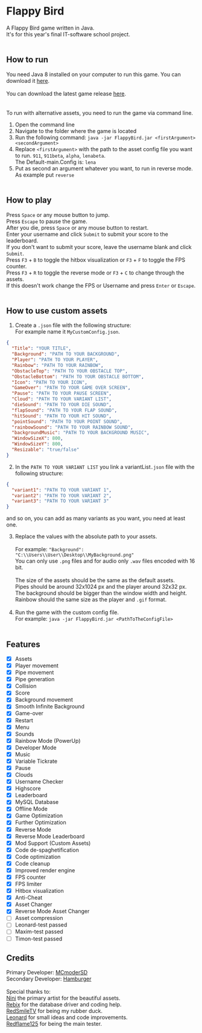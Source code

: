 # Flappy Bird

A Flappy Bird game written in Java.
<br>
It's for this year's final IT-software school project.
<br> <br>

## How to run

You need Java 8 installed on your computer to run this game.
You can download it [here](https://www.java.com/de/download/manual.jsp).
<br> <br>
You can download the latest game release [here](https://github.com/MCmoderSD/FlappyBird/releases/latest).
<br> <br> <br>
To run with alternative assets, you need to run the game via command line.
<br>

1. Open the command line
2. Navigate to the folder where the game is located
3. Run the following command: `java -jar FlappyBird.jar <firstArgument> <secondArgument>`
4. Replace `<firstArgument>` with the path to the asset config file you want to
   run. `911`, `911beta`, `alpha`, `lenabeta`. <br> The Default-main.Config is: `lena`
5. Put as second an argument whatever you want, to run in reverse mode.
   As example put `reverse`
   <br> <br>

## How to play

Press `Space` or any mouse button to jump.
<br>
Press `Escape` to pause the game.
<br>
After you die, press `Space` or any mouse button to restart.
<br>
Enter your username and click `Submit` to submit your score to the leaderboard.
<br>
If you don't want to submit your score, leave the username blank and click `Submit`.
<br>
Press `F3` + `B` to toggle the hitbox visualization or `F3` + `F` to toggle the FPS counter.
<br>
Press `F3` + `R` to toggle the reverse mode or `F3` + `C` to change through the assets.
<br>
If this doesn't work change the FPS or Username and press `Enter` or `Escape`.
<br> <br>

## How to use custom assets

1. Create a `.json` file with the following structure: <br> For example name it `MyCustomConfig.json`.

```json
{
  "Title": "YOUR TITLE",
  "Background": "PATH TO YOUR BACKGROUND",
  "Player": "PATH TO YOUR PLAYER",
  "Rainbow": "PATH TO YOUR RAINBOW",
  "ObstacleTop": "PATH TO YOUR OBSTACLE TOP",
  "ObstacleBottom": "PATH TO YOUR OBSTACLE BOTTOM",
  "Icon": "PATH TO YOUR ICON",
  "GameOver": "PATH TO YOUR GAME OVER SCREEN",
  "Pause": "PATH TO YOUR PAUSE SCREEN",
  "Cloud": "PATH TO YOUR VARIANT LIST",
  "dieSound": "PATH TO YOUR DIE SOUND",
  "flapSound": "PATH TO YOUR FLAP SOUND",
  "hitSound": "PATH TO YOUR HIT SOUND",
  "pointSound": "PATH TO YOUR POINT SOUND",
  "rainbowSound": "PATH TO YOUR RAINBOW SOUND",
  "backgroundMusic": "PATH TO YOUR BACKGROUND MUSIC",
  "WindowSizeX": 800,
  "WindowSizeY": 800,
  "Resizable": "true/false"
}
```

2. In the `PATH TO YOUR VARIANT LIST` you link a variantList`.json` file with the following structure:

```json
{
  "variant1": "PATH TO YOUR VARIANT 1",
  "variant2": "PATH TO YOUR VARIANT 2",
  "variant3": "PATH TO YOUR VARIANT 3"
}
```   

and so on, you can add as many variants as you want, you need at least one.

3. Replace the values with the absolute path to your assets.
   <br> <br> For example: `"Background": "C:\\Users\\User\\Desktop\\MyBackground.png"`
   <br> You can only use `.png` files and for audio only `.wav` files encoded with 16 bit.
   <br> <br> The size of the assets should be the same as the default assets.
   <br> Pipes should be around 32x1024 px and the player around 32x32 px.
   <br> The background should be bigger than the window width and height.
   <br> Rainbow should the same size as the player and `.gif` format.
   <br> <br>
4. Run the game with the custom config file.
   <br> For example: `java -jar FlappyBird.jar <PathToTheConfigFile>` <br> <br>

## Features

- [x] Assets
- [x] Player movement
- [x] Pipe movement
- [x] Pipe generation
- [x] Collision
- [x] Score
- [x] Background movement
- [x] Smooth Infinite Background
- [x] Game-over
- [x] Restart
- [x] Menu
- [x] Sounds
- [x] Rainbow Mode (PowerUp)
- [x] Developer Mode
- [x] Music
- [x] Variable Tickrate
- [x] Pause
- [x] Clouds
- [x] Username Checker
- [x] Highscore
- [x] Leaderboard
- [x] MySQL Database
- [x] Offline Mode
- [x] Game Optimization
- [x] Further Optimization
- [x] Reverse Mode
- [x] Reverse Mode Leaderboard
- [x] Mod Support (Custom Assets)
- [x] Code de-spaghetification
- [x] Code optimization
- [x] Code cleanup
- [x] Improved render engine
- [x] FPS counter
- [x] FPS limiter
- [x] Hitbox visualization
- [x] Anti-Cheat
- [x] Asset Changer
- [x] Reverse Mode Asset Changer
- [ ] Asset compression
- [ ] Leonard-test passed
- [ ] Maxim-test passed
- [ ] Timon-test passed

## Credits

Primary Developer: [MCmoderSD](https://github.com/MCmoderSD/) <br>
Secondary Developer: [Hamburger](https://github.com/HamburgerPaul) <br> <br>
Special thanks to: <br>
[Nini](https://www.instagram.com/nini_125x/) the primary artist for the beautiful assets.
<Br>
[Rebix](https://github.com/Reebix) for the database driver and coding help.
<Br>
[RedSmileTV](https://github.com/RedSmileTV) for being my rubber duck.
<Br>
[Leonard](https://github.com/Leo-160905) for small ideas and code improvements.
<Br>
[Redflame125](https://github.com/Redflame125) for being the main tester.